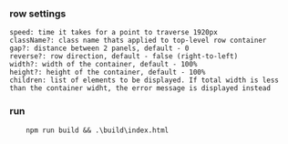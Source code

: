 ### row settings

    speed: time it takes for a point to traverse 1920px
    className?: class name thats applied to top-level row container
    gap?: distance between 2 panels, default - 0
    reverse?: row direction, default - false (right-to-left)
    width?: width of the container, default - 100%
    height?: height of the container, default - 100%
    children: list of elements to be displayed. If total width is less than the container widht, the error message is displayed instead

### run

        npm run build && .\build\index.html

